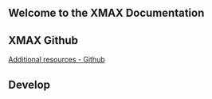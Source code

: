 Welcome to the XMAX Documentation
-----------------------------------
## XMAX Github

[Additional resources - Github](https://github.com/XMaxPlatform/xmax-mainchain)

## Develop
